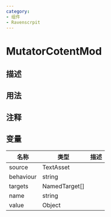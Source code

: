 ```yaml
---
category: 
- 组件
- Ravenscrpit
---
```

# MutatorCotentMod
## 描述

## 用法

## 注释

## 变量
| 名称 | 类型 | 描述 |
| ----------- | ----------- | ----------- |
| source | TextAsset |  |  
| behaviour | string |  |  
| targets | NamedTarget[] |  |  
| name | string |  |  
| value | Object |  |  

